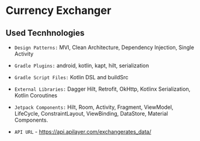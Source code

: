 # Currency Exchanger
## Used Tecnhnologies

- `Design Patterns:` MVI, Clean Architecture, Dependency Injection, Single Activity
- `Gradle Plugins:` android, kotlin, kapt, hilt, serialization
- `Gradle Script Files:` Kotlin DSL and buildSrc
- `External Libraries:` Dagger Hilt, Retrofit, OkHttp, Kotlinx Serialization, Kotlin Coroutines
- `Jetpack Components:` Hilt, Room, Activity, Fragment, ViewModel, LifeCycle, ConstraintLayout, ViewBinding, DataStore, Material Components.

- `API URL` - https://api.apilayer.com/exchangerates_data/
